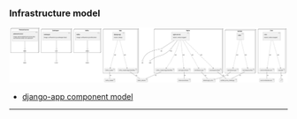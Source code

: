 
### Infrastructure model
![Infrastructure main model](.infragenie/infrastructure_main_model.svg)
- [django-app component model](.infragenie/django-app_component_model.svg)

---
